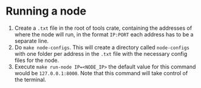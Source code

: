 # Running a node

1. Create a `.txt` file in the root of tools crate, containing the addresses of where the node will run, in the format `IP:PORT` each address has to be a separate line.
2. Do `make node-configs`. This will create a directory called `node-configs` with one folder per address in the `.txt` file with the necessary config files for the node.
3. Execute `make run-node IP=<NODE_IP>` the default value for this command would be `127.0.0.1:8000`. Note that this command will take control of the terminal.
